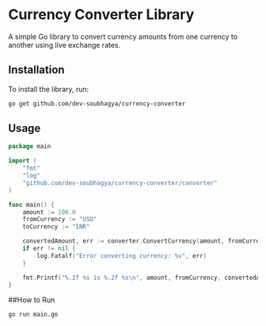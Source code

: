 # Currency Converter Library

A simple Go library to convert currency amounts from one currency to another using live exchange rates.

## Installation

To install the library, run:
```sh
go get github.com/dev-soubhagya/currency-converter
```
## Usage

```go
package main

import (
    "fmt"
    "log"
    "github.com/dev-soubhagya/currency-converter/converter"
)

func main() {
    amount := 100.0
    fromCurrency := "USD"
    toCurrency := "INR"

    convertedAmount, err := converter.ConvertCurrency(amount, fromCurrency, toCurrency)
    if err != nil {
        log.Fatalf("Error converting currency: %v", err)
    }

    fmt.Printf("%.2f %s is %.2f %s\n", amount, fromCurrency, convertedAmount, toCurrency)
}
```
##How to Run 
```bash
go run main.go
```
